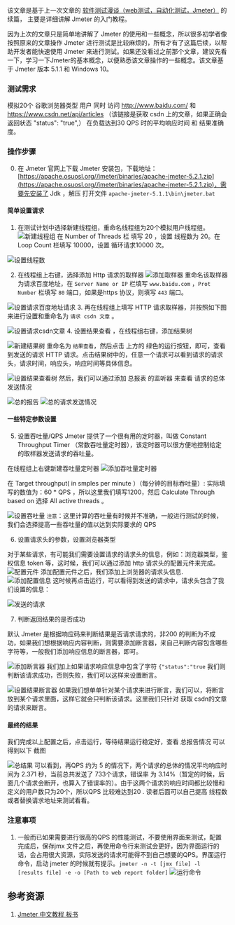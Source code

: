 该文章是基于上一次文章的 [软件测试漫谈（web测试，自动化测试，Jmeter）](https://blog.csdn.net/weixin_37610397/article/details/103341856) 的续篇， 主要是详细讲解 Jmeter 的入门教程。

因为上次的文章只是简单地讲解了 Jmeter 的使用和一些概念，所以很多初学者像按照原来的文章操作 Jmeter 进行测试是比较麻烦的，所有才有了这篇后续，以帮助开发者能快速使用 Jmeter 来进行测试。如果还没看过之前那个文章，建议先看一下，学习一下Jmeter的基本概念，以便熟悉该文章操作的一些概念。该文章基于 Jmeter 版本 5.1.1 和 Windows 10。


### 测试需求
模拟20个 谷歌浏览器类型 用户  同时 访问 http://www.baidu.com/  和 https://www.csdn.net/api/articles （该链接是获取 csdn 上的文章，如果正确会返回状态 "status": "true",） 在负载达到30 QPS  时的平均响应时间 和 结果准确度。

### 操作步骤
0. 在 Jmeter 官网上下载 Jmeter 安装包，下载地址： [https://apache.osuosl.org//jmeter/binaries/apache-jmeter-5.2.1.zip](https://apache.osuosl.org//jmeter/binaries/apache-jmeter-5.2.1.zip)，需要先安装了 Jdk ，解压 打开文件 `apache-jmeter-5.1.1\bin\jmeter.bat`

#### 简单设置请求

1. 在测试计划中选择新建线程组，重命名线程组为20个模拟用户线程组。
![新建线程组](https://img-blog.csdnimg.cn/2020040909121816.png)
在 Number of Threads 栏 填写 20 ，设置 线程数为 20。在 Loop Count 栏填写 10000，设置 循环请求10000 次。

![设置线程数](https://img-blog.csdnimg.cn/20200409092220284.png)

2. 在线程组上右键，选择添加 Http 请求的取样器
![添加取样器](https://img-blog.csdnimg.cn/20200409091729188.png)
重命名该取样器为请求百度地址，在 `Server Name or IP` 栏填写 `www.baidu.com` ，`Prot Number` 栏填写 `80` 端口，如果是https 协议，则填写 `443` 端口。

![设置请求百度地址请求](https://img-blog.csdnimg.cn/20200409092520322.png)
3. 再在线程组上填写 HTTP 请求取样器，并按照如下图来进行设置和重命名为 `请求 csdn 文章` 。

![设置请求csdn文章](https://img-blog.csdnimg.cn/20200409092842474.png)
4. 设置结果查看 ，在线程组右键，添加结果树

![新建结果树](https://img-blog.csdnimg.cn/20200409093350702.png)
重命名为 `结果查看`，然后点击 上方的 绿色的运行按钮，即可，查看到发送的请求 HTTP 请求。点击结果树中的，任意一个请求可以看到请求的请求头，请求时间，响应头，响应时间等具体信息。

![设置结果查看树](https://img-blog.csdnimg.cn/20200409093531581.png)
然后，我们可以通过添加 总报表 的监听器 来查看 请求的总体发送情况

![总的报告](https://img-blog.csdnimg.cn/2020040923125381.png)
![总的请求发送情况](https://img-blog.csdnimg.cn/20200409231504267.png)
#### 一些特定参数设置

5. 设置吞吐量/QPS
Jmeter 提供了一个很有用的定时器，叫做 Constant Throughput Timer （常数吞吐量定时器），该定时器可以很方便地控制给定的取样器发送请求的吞吐量。

在线程组上右键新建吞吐量定时器
![添加吞吐量定时器](https://img-blog.csdnimg.cn/20200409230638827.png)

 在 Target throughput( in smples per minute ）（每分钟的目标吞吐量）:  实际填写的数值为：60 * QPS ，所以这里我们填写1200，然后 Calculate Through based on 选择 All active threads 。
 
![设置吞吐量](https://img-blog.csdnimg.cn/20200409231147480.png)
`注意`：这里计算的吞吐量有时候并不准确，一般进行测试的时候，我们会选择提高一些吞吐量的值以达到实际要求的 QPS


6. 设置请求头的参数，设置浏览器类型

对于某些请求，有可能我们需要设置请求的请求头的信息，例如：浏览器类型，鉴权信息 token 等，这时候，我们可以通过添加 http 请求头的配置元件来完成。
![配置元件](https://img-blog.csdnimg.cn/20200409231817842.png)
添加配置元件之后，我们添加上浏览器的请求头信息.
![添加配置信息](https://img-blog.csdnimg.cn/20200409232144752.png)
这时候再点击运行，可以看得到发送的请求中，请求头包含了我们设置的信息：

![发送的请求](https://img-blog.csdnimg.cn/20200409232421431.png)


7. 判断返回结果的是否成功

默认 Jmeter 是根据响应码来判断结果是否请求请求的，非200 的判断为不成功，如果我们想根据响应内容判断，则需要添加断言器，来自己判断内容包含哪些字符等，一般我们添加响应信息的断言器，即可。

![添加断言器](https://img-blog.csdnimg.cn/20200409232457547.png)
我们加上如果请求响应信息中包含了字符 `{"status":"true` 我们则判断该请求成功，否则失败，我们可以这样来设置断言。


![设置结果断言器](https://img-blog.csdnimg.cn/20200409232943514.png)
如果我们想单单针对某个请求来进行断言，我们可以，将断言放到某个请求里面，这样它就会只判断该请求。这里我们只针对 获取 csdn的文章的请求来断言。



#### 最终的结果
我们完成以上配置之后，点击运行，等待结果运行稳定好，查看 总报告情况 可以得到以下 截图

![总结果](https://img-blog.csdnimg.cn/20200409234916331.png)
可以看到，再QPS 约为 5 的情况下，两个请求的总体的情况平均响应时间为 2.371 秒，当前总共发送了 733个请求，错误率 为 3.14%（暂定的时候，后面几个请求会断开，也算入了错误率的）。由于这两个请求的响应时间都比较慢和定义的用户数只为20个，所以QPS 比较难达到20 . 读者后面可以自己提高 线程数 或者替换请求地址来测试看看。

### 注意事项
1. 一般而已如果需要进行很高的QPS 的性能测试，不要使用界面来测试，配置完成后，保存jmx 文件之后，再使用命令行来测试会更好，因为界面运行的话，会占用很大资源，实际发送的请求可能得不到自己想要的QPS。界面运行命令，启动 jmeter 的时候就有提示。`jmeter -n -t [jmx file] -l [results file] -e -o [Path to web report folder]`
![运行命令](https://img-blog.csdnimg.cn/20200409233625117.png)

## 参考资源

1.  [Jmeter 中文教程 板书](//download.csdn.net/download/weixin_37610397/12313606)


